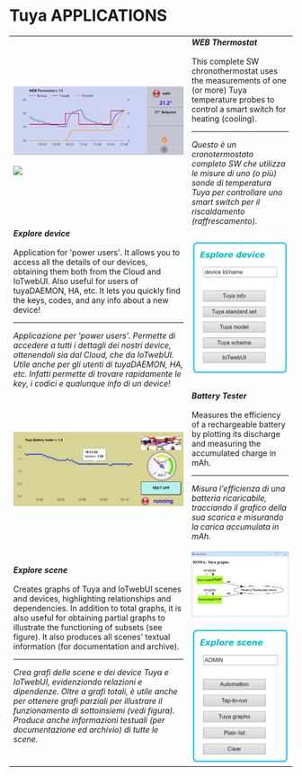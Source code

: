 #  Tuya APPLICATIONS 
<table width="100%">
<tr><td width = "400pt"><img src="https://github.com/msillano/IoTwebUI/blob/main/pics/thermostat01.png?raw=true"><br><br> <img src="https://github.com/user-attachments/assets/b9ef2221-cf72-43e4-8fd8-1c21e913317a">
</td><td colspan=2>  <b><i>WEB Thermostat</i></b><br><br>
This complete SW chronothermostat uses the measurements of one (or more) Tuya temperature probes to control a smart switch for heating (cooling).<hr>
<i>Questo è un cronotermostato completo SW che utilizza le misure di uno (o più) sonde di temperatura Tuya per controllare uno smart switch per il riscaldamento (raffrescamento).</i>  
 </td></tr>
<tr><td colspan=2>  <b><i>Explore device</i></b><br><br> 
Application for 'power users'. It allows you to access all the details of our devices, obtaining them both from the Cloud and IoTwebUI.
Also useful for users of tuyaDAEMON, HA, etc. It lets you quickly find the keys, codes, and any info about a new device!<br>
<hr>
<i>Applicazione per 'power users'. Permette di accedere a tutti i dettagli dei nostri device, ottenendoli sia dal Cloud, che da IoTwebUI.
Utile anche per gli utenti di tuyaDAEMON, HA, etc.  Infatti permette di trovare rapidamente le key, i codici e qualunque info di un device!<i>
</td><td width="200px"><img src="https://github.com/msillano/IoTwebUI/blob/main/pics/app02.png?raw=true" />  </td></tr>
<tr><td width = "400pt"><img src="https://github.com/msillano/IoTwebUI/blob/main/pics/app03.png?raw=true"></td><td colspan=2>  <b><i>Battery Tester</i></b><br><br>
Measures the efficiency of a rechargeable battery by plotting its discharge and measuring the accumulated charge in mAh.<hr>

<i>Misura l'efficienza di una batteria ricaricabile, tracciando il grafico della sua scarica e misurando la carica accumulata in mAh.</i>
     </td></tr>

<tr><td colspan=2>  <b><i>Explore scene</i></b><br><br> 
 Creates graphs of Tuya and IoTwebUI scenes and devices, highlighting relationships and dependencies.
In addition to total graphs, it is also useful for obtaining partial graphs to illustrate the functioning of subsets (see figure).
It also produces all scenes' textual information (for documentation and archive).
<hr>
 
_Crea grafi delle scene e dei device Tuya e IoTwebUI, evidenziondo relazioni e dipendenze._
_Oltre a grafi totali, è utile anche per ottenere grafi parziali per illustrare il funzionamento di sottoinsiemi (vedi figura)._
_Produce anche informazioni testuali (per documentazione ed archivio) di tutte le scene._
 
</td><td>
 <img src="https://github.com/msillano/IoTwebUI/blob/main/pics/scene01c.png?raw=true" /><br> <br>  <img src="https://github.com/msillano/IoTwebUI/raw/main/pics/scene01d.png?raw=true" /></td></tr>

</table>


